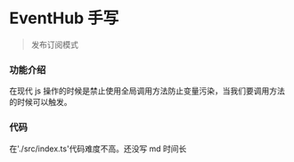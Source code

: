# EventHub 手写

> 发布订阅模式

### 功能介绍

在现代 js 操作的时候是禁止使用全局调用方法防止变量污染，当我们要调用方法的时候可以触发。

### 代码

在'./src/index.ts'代码难度不高。还没写 md 时间长
